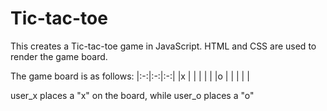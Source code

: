 # Tic-tac-toe
This creates a Tic-tac-toe game in JavaScript. HTML and CSS are used to render the game board.

The game board is as follows:
|:-:|:-:|:-:|
|x  |   |   |
|   |   |o  |
|   |   |   |

user_x places a "x" on the board, while user_o places a "o"
